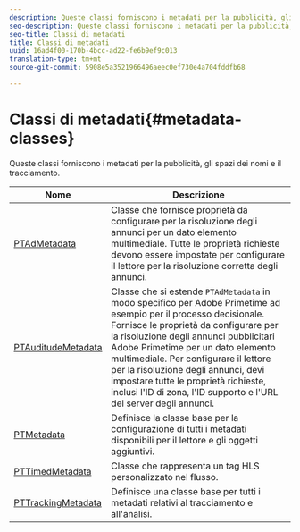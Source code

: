 ```yaml
---
description: Queste classi forniscono i metadati per la pubblicità, gli spazi dei nomi e il tracciamento.
seo-description: Queste classi forniscono i metadati per la pubblicità, gli spazi dei nomi e il tracciamento.
seo-title: Classi di metadati
title: Classi di metadati
uuid: 16ad4f00-170b-4bcc-ad22-fe6b9ef9c013
translation-type: tm+mt
source-git-commit: 5908e5a3521966496aeec0ef730e4a704fddfb68

---
```



# Classi di metadati{#metadata-classes}

Queste classi forniscono i metadati per la pubblicità, gli spazi dei nomi e il tracciamento.

| Nome | Descrizione |
|---|---|
| [PTAdMetadata](https://help.adobe.com/en_US/primetime/api/psdk/appledoc/Classes/PTAdMetadata.html) | Classe che fornisce proprietà da configurare per la risoluzione degli annunci per un dato elemento multimediale. Tutte le proprietà richieste devono essere impostate per configurare il lettore per la risoluzione corretta degli annunci. |
| [PTAuditudeMetadata](https://help.adobe.com/en_US/primetime/api/psdk/appledoc/Classes/PTAuditudeMetadata.html) | Classe che si estende `PTAdMetadata` in modo specifico per Adobe Primetime ad esempio per il processo decisionale. Fornisce le proprietà da configurare per la risoluzione degli annunci pubblicitari Adobe Primetime per un dato elemento multimediale. Per configurare il lettore per la risoluzione degli annunci, devi impostare tutte le proprietà richieste, inclusi l&#39;ID di zona, l&#39;ID supporto e l&#39;URL del server degli annunci. |
| [PTMetadata](https://help.adobe.com/en_US/primetime/api/psdk/appledoc/Classes/PTMetadata.html) | Definisce la classe base per la configurazione di tutti i metadati disponibili per il lettore e gli oggetti aggiuntivi. |
| [PTTimedMetadata](https://help.adobe.com/en_US/primetime/api/psdk/appledoc/Classes/PTTimedMetadata.html) | Classe che rappresenta un tag HLS personalizzato nel flusso. |
| [PTTrackingMetadata](https://help.adobe.com/en_US/primetime/api/psdk/appledoc/Classes/PTTrackingMetadata.html) | Definisce una classe base per tutti i metadati relativi al tracciamento e all&#39;analisi. |


